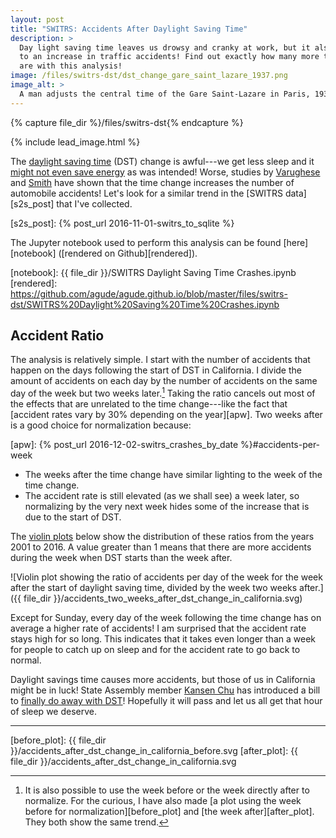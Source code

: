 ```yaml
---
layout: post
title: "SWITRS: Accidents After Daylight Saving Time"
description: >
  Day light saving time leaves us drowsy and cranky at work, but it also leads
  to an increase in traffic accidents! Find out exactly how many more there
  are with this analysis!
image: /files/switrs-dst/dst_change_gare_saint_lazare_1937.png
image_alt: >
  A man adjusts the central time of the Gare Saint-Lazare in Paris, 1937.
---
```


{% capture file_dir %}/files/switrs-dst{% endcapture %}

{% include lead_image.html %}

The [daylight saving time][dst] (DST) change is awful---we get less sleep and
it [might not even save energy][energy] as was intended! Worse, studies by
[Varughese][varughese] and [Smith][smith] have shown that the time change
increases the number of automobile accidents! Let's look for a similar trend
in the [SWITRS data][s2s_post] that I've collected.

[dst]: https://en.wikipedia.org/wiki/Daylight_saving_time
[energy]: https://www.scientificamerican.com/article/does-daylight-saving-times-save-energy/
[varughese]: https://www.ncbi.nlm.nih.gov/pubmed/11152980
[smith]: http://www.colorado.edu/economics/papers/WPs-14/wp14-05/abstract14-05.html
[s2s_post]: {% post_url 2016-11-01-switrs_to_sqlite %}

The Jupyter notebook used to perform this analysis can be found
[here][notebook] ([rendered on Github][rendered]).

[notebook]: {{ file_dir }}/SWITRS Daylight Saving Time Crashes.ipynb
[rendered]: https://github.com/agude/agude.github.io/blob/master/files/switrs-dst/SWITRS%20Daylight%20Saving%20Time%20Crashes.ipynb

## Accident Ratio

The analysis is relatively simple. I start with the number of accidents that
happen on the days following the start of DST in California. I divide the
amount of accidents on each day by the number of accidents on the same day of
the week but two weeks later.[^1] Taking the ratio cancels out most of the
effects that are unrelated to the time change---like the fact that [accident
rates vary by 30% depending on the year][apw]. Two weeks after is a good
choice for normalization because:

[apw]: {% post_url 2016-12-02-switrs_crashes_by_date %}#accidents-per-week

- The weeks after the time change have similar lighting to the week of the
time change.
- The accident rate is still elevated (as we shall see) a week later, so
normalizing by the very next week hides some of the increase that is due to
the start of DST.

The [violin plots][violin] below show the distribution of these ratios from
the years 2001 to 2016. A value greater than 1 means that there are more
accidents during the week when DST starts than the week after.

[violin]: https://en.wikipedia.org/wiki/Violin_plot

![Violin plot showing the ratio of accidents per day of the week for the week
after the start of daylight saving time, divided by the week two weeks
after.]({{ file_dir
}}/accidents_two_weeks_after_dst_change_in_california.svg)

Except for Sunday, every day of the week following the time change has on average a higher rate of accidents! I am surprised that the accident rate stays high for so long. This indicates that it takes even longer than a week for people to catch up on sleep and for the accident rate to go back to normal.

Daylight savings time causes more accidents, but those of us in California
might be in luck! State Assembly member [Kansen Chu][chu] has introduced a
bill to [finally do away with DST][ab-385]! Hopefully it will pass and let us
all get that hour of sleep we deserve.

[chu]: https://en.wikipedia.org/wiki/Kansen_Chu
[ab-385]: https://leginfo.legislature.ca.gov/faces/billTextClient.xhtml?bill_id=201520160AB385

---

[^1]: It is also possible to use the week before or the week directly after to normalize. For the curious, I have also made [a plot using the week before for normalization][before_plot] and [the week after][after_plot]. They both show the same trend.

[before_plot]: {{ file_dir }}/accidents_after_dst_change_in_california_before.svg
[after_plot]: {{ file_dir }}/accidents_after_dst_change_in_california.svg
